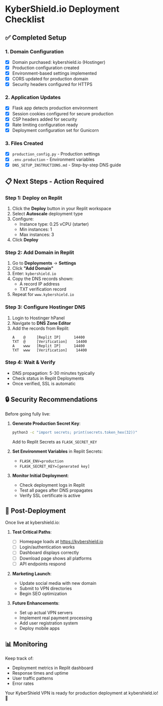 # KyberShield.io Deployment Checklist

## ✅ Completed Setup

### 1. Domain Configuration
- [x] Domain purchased: kybershield.io (Hostinger)
- [x] Production configuration created
- [x] Environment-based settings implemented
- [x] CORS updated for production domain
- [x] Security headers configured for HTTPS

### 2. Application Updates
- [x] Flask app detects production environment
- [x] Session cookies configured for secure production
- [x] CSP headers added for security
- [x] Rate limiting configuration ready
- [x] Deployment configuration set for Gunicorn

### 3. Files Created
- [x] `production_config.py` - Production settings
- [x] `.env.production` - Environment variables
- [x] `DNS_SETUP_INSTRUCTIONS.md` - Step-by-step DNS guide

## 📋 Next Steps - Action Required

### Step 1: Deploy on Replit
1. Click the **Deploy** button in your Replit workspace
2. Select **Autoscale** deployment type
3. Configure:
   - Instance type: 0.25 vCPU (starter)
   - Min instances: 1
   - Max instances: 3
4. Click **Deploy**

### Step 2: Add Domain in Replit
1. Go to **Deployments** → **Settings**
2. Click **"Add Domain"**
3. Enter: `kybershield.io`
4. Copy the DNS records shown:
   - A record IP address
   - TXT verification record
5. Repeat for `www.kybershield.io`

### Step 3: Configure Hostinger DNS
1. Login to Hostinger hPanel
2. Navigate to **DNS Zone Editor**
3. Add the records from Replit:
   ```
   A    @     [Replit IP]      14400
   TXT  @     [Verification]    14400
   A    www   [Replit IP]      14400
   TXT  www   [Verification]    14400
   ```

### Step 4: Wait & Verify
- DNS propagation: 5-30 minutes typically
- Check status in Replit Deployments
- Once verified, SSL is automatic

## 🔒 Security Recommendations

Before going fully live:

1. **Generate Production Secret Key**:
   ```bash
   python3 -c "import secrets; print(secrets.token_hex(32))"
   ```
   Add to Replit Secrets as `FLASK_SECRET_KEY`

2. **Set Environment Variables** in Replit Secrets:
   - `FLASK_ENV=production`
   - `FLASK_SECRET_KEY=[generated key]`

3. **Monitor Initial Deployment**:
   - Check deployment logs in Replit
   - Test all pages after DNS propagates
   - Verify SSL certificate is active

## 🚀 Post-Deployment

Once live at kybershield.io:

1. **Test Critical Paths**:
   - [ ] Homepage loads at https://kybershield.io
   - [ ] Login/authentication works
   - [ ] Dashboard displays correctly
   - [ ] Download page shows all platforms
   - [ ] API endpoints respond

2. **Marketing Launch**:
   - Update social media with new domain
   - Submit to VPN directories
   - Begin SEO optimization

3. **Future Enhancements**:
   - Set up actual VPN servers
   - Implement real payment processing
   - Add user registration system
   - Deploy mobile apps

## 📊 Monitoring

Keep track of:
- Deployment metrics in Replit dashboard
- Response times and uptime
- User traffic patterns
- Error rates

Your KyberShield VPN is ready for production deployment at kybershield.io! 🎉